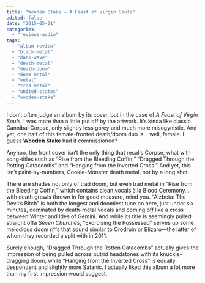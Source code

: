 ```yaml
---
title: "Wooden Stake – A Feast of Virgin Souls"
edited: false
date: "2015-05-21"
categories:
  - "reviews-audio"
tags:
  - "album-review"
  - "black-metal"
  - "dark-wave"
  - "death-metal"
  - "death-doom"
  - "doom-metal"
  - "metal"
  - "trad-metal"
  - "united-states"
  - "wooden-stake"
---
```


I don’t often judge an album by its cover, but in the case of _A Feast of Virgin Souls_, I was more than a little put off by the artwork. It’s kinda like classic Cannibal Corpse, only slightly less gorey and much more misogynistic. And yet, one half of this female-fronted death/doom duo is… well, female. I guess **Wooden Stake** had it commissioned?

Anyhoo, the front cover isn’t the only thing that recalls Corpse, what with song-titles such as “Rise from the Bleeding Coffin,” “Dragged Through the Rotting Catacombs” and “Hanging from the Inverted Cross.” And yet, this isn’t paint-by-numbers, Cookie-Monster death metal, not by a long shot.

There are shades not only of trad doom, but even trad metal in “Rise from the Bleeding Coffin,” which contains clean vocals à la Blood Ceremony… with death growls thrown in for good measure, mind you. “Alzbeta: The Devil’s Bitch” is both the longest and doomiest tune on here, just under six minutes, dominated by death-metal vocals and coming off like a cross between Winter and Ides of Gemini. And while its title is seemingly pulled straight offa _Seven Churches_, “Exorcising the Possessed” serves up some melodious doom riffs that sound similar to Orodruin or Blizaro—the latter of whom they recorded a split with in 2011.

Surely enough, “Dragged Through the Rotten Catacombs” actually gives the impression of being pulled across putrid headstones with its knuckle-dragging doom, while “Hanging from the Inverted Cross” is equally despondent and slightly more Satanic. I actually liked this album a lot more than my first impression would suggest.
